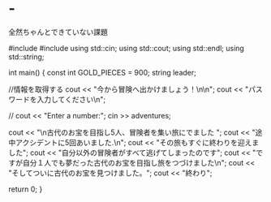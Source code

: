 # -
全然ちゃんとできていない課題

#include <iostream>
#include <string>
using std::cin;
using std::cout;
using std::endl;
using std::string;

int main() {
  const int GOLD_PIECES = 900;
  string leader;
  
  //情報を取得する
  cout << "今から冒険へ出かけましょう！\n\n";
  cout << "パスワードを入力してください\n";

  // cout << "Enter a number:";
  cin >> adventures;

  cout << "\n古代のお宝を目指し5人、冒険者を集い旅にでました ";
  cout << "途中アクシデントに5回あいました.\n";
  cout << "その旅もすぐに終わりを迎えました";
  cout << "自分以外の冒険者がすべて逃げてしまったのです";
  cout << "ですが自分１人でも夢だった古代のお宝を目指し旅をつづけました\n";
  cout << "そしてついに古代のお宝を見つけました。";
  cout << "終わり";

  return 0;
}
